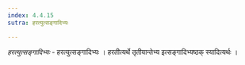 ```yaml
---
index: 4.4.15
sutra: हरत्युत्सङ्गादिभ्यः

---
```

_हरत्युत्सङ्गादिभ्यः_ - हरत्युत्सङ्गादिभ्यः । हरतीत्यर्थे तृतीयान्तेभ्य इत्सङ्गादिभ्यष्ठक् स्यादित्यर्थः ।